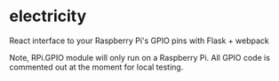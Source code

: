 # electricity
 React interface to your Raspberry Pi's GPIO pins with Flask + webpack

 Note, RPi.GPIO module will only run on a Raspberry Pi. All GPIO code is commented out at the moment for local testing.
